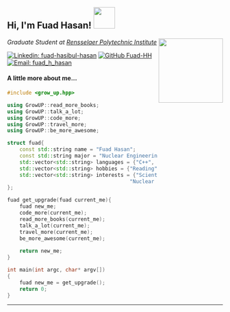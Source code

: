 <h2> Hi, I'm Fuad Hasan! <img src="https://media.giphy.com/media/8wVNTWVBz7FWq1dXb4/giphy.gif" width="50"></h2>
<img align='right' src="https://media.giphy.com/media/v1.Y2lkPTc5MGI3NjExY291aHNlemdlbGJkb3pxNTNtbGt6YWV5dGw5M2g0OGJmcmtvYWVuYSZlcD12MV9pbnRlcm5hbF9naWZfYnlfaWQmY3Q9cw/FESR3LbaChnOooURd1/source.gif" width="150">
<p><em>Graduate Student at <a href="https://www.rpi.edu">Rensselaer Polytechnic Institute</br> 
</em></p>

[![Linkedin: fuad-hasibul-hasan](https://img.shields.io/badge/LinkedIn-Follow-blue?style=social&logo=linkedin&labelColor=blue)](https://www.linkedin.com/in/fuad-hasibul-hasan/)
[![GitHub Fuad-HH](https://img.shields.io/github/followers/Fuad-HH)](https://github.com/Fuad-HH)
[![Email: fuad_h_hasan](https://img.shields.io/badge/Gmail-Send_an_Email-blue?style=social&logo=gmail)](mailto:fuadhhasan.for@gmail.com)

#### A little more about me...

```cpp
#include <grow_up.hpp>

using GrowUP::read_more_books;
using GrowUP::talk_a_lot;
using GrowUP::code_more;
using GrowUP::travel_more;
using GrowUP::be_more_awesome;

struct fuad{
    const std::string name = "Fuad Hasan";
    const std::string major = "Nuclear Engineering";
    std::vector<std::string> languages = {"C++", "Python"};
    std::vector<std::string> hobbies = {"Reading", "Coding", "Traveling", "Cooking"};
    std::vector<std::string> interests = {"Scientific Computation", 
                                        "Nuclear Fission and Fusion", "Radiation Interactions"};
};

fuad get_upgrade(fuad current_me){
    fuad new_me;
    code_more(current_me);
    read_more_books(current_me);
    talk_a_lot(current_me);
    travel_more(current_me);
    be_more_awesome(current_me);
  
    return new_me;
}

int main(int argc, char* argv[])
{
    fuad new_me = get_upgrade();
    return 0;
}
```
---
